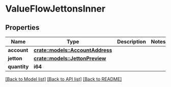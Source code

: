# ValueFlowJettonsInner

## Properties

Name | Type | Description | Notes
------------ | ------------- | ------------- | -------------
**account** | [**crate::models::AccountAddress**](AccountAddress.md) |  | 
**jetton** | [**crate::models::JettonPreview**](JettonPreview.md) |  | 
**quantity** | **i64** |  | 

[[Back to Model list]](../README.md#documentation-for-models) [[Back to API list]](../README.md#documentation-for-api-endpoints) [[Back to README]](../README.md)


